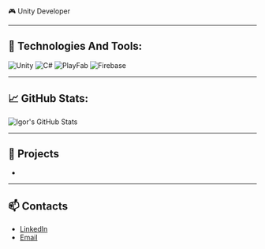 🎮 Unity Developer

---

## 🧰 Technologies And Tools:
![Unity](https://img.shields.io/badge/Unity-100000?style=for-the-badge&logo=unity&logoColor=white)
![C#](https://img.shields.io/badge/C%23-%23239120.svg?style=for-the-badge&logo=c-sharp&logoColor=white)
![PlayFab](https://img.shields.io/badge/PlayFab-F28C28?style=for-the-badge)
![Firebase](https://img.shields.io/badge/Firebase-FFCA28?style=for-the-badge&logo=firebase&logoColor=white)

---

## 📈 GitHub Stats:
![Igor's GitHub Stats](https://github-readme-stats.vercel.app/api?username=твое_имя&show_icons=true&theme=radical)

---

## 🚀 Projects

-

---

## 📫 Contacts

- [LinkedIn]([https://www.linkedin.com/in/твоя-ссылка](https://www.linkedin.com/in/majorov-ihor/))
- [Email](ihorwork.jen@gmail.com)

